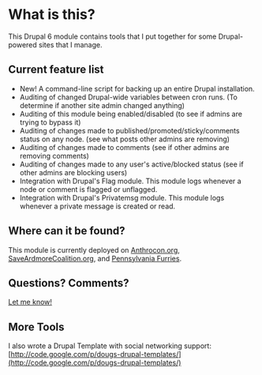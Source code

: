 
What is this?
=============

This Drupal 6 module contains tools that I put together for some Drupal-powered sites that I manage.

Current feature list
--------------------

- New! A command-line script for backing up an entire Drupal installation.
- Auditing of changed Drupal-wide variables between cron runs. (To determine if another site admin changed anything)
- Auditing of this module being enabled/disabled (to see if admins are trying to bypass it)
- Auditing of changes made to published/promoted/sticky/comments status on any node. (see what posts other admins are removing)
- Auditing of changes made to comments (see if other admins are removing comments)
- Auditing of changes made to any user's active/blocked status (see if other admins are blocking users)
- Integration with Drupal's Flag module. This module logs whenever a node or comment is flagged or unflagged.
- Integration with Drupal's Privatemsg module. This module logs whenever a private message is created or read.

Where can it be found?
----------------------
This module is currently deployed on [Anthrocon.org](http://www.anthrocon.org/), 
[SaveArdmoreCoalition.org](http://www.saveardmorecoalition.org/), and 
[Pennsylvania Furries](http://www.pa-furry.org/).

Questions? Comments?
--------------------
[Let me know!](http://www.dmuth.org/contact)

More Tools
----------
I also wrote a Drupal Template with social networking support: 
[http://code.google.com/p/dougs-drupal-templates/](http://code.google.com/p/dougs-drupal-templates/)


